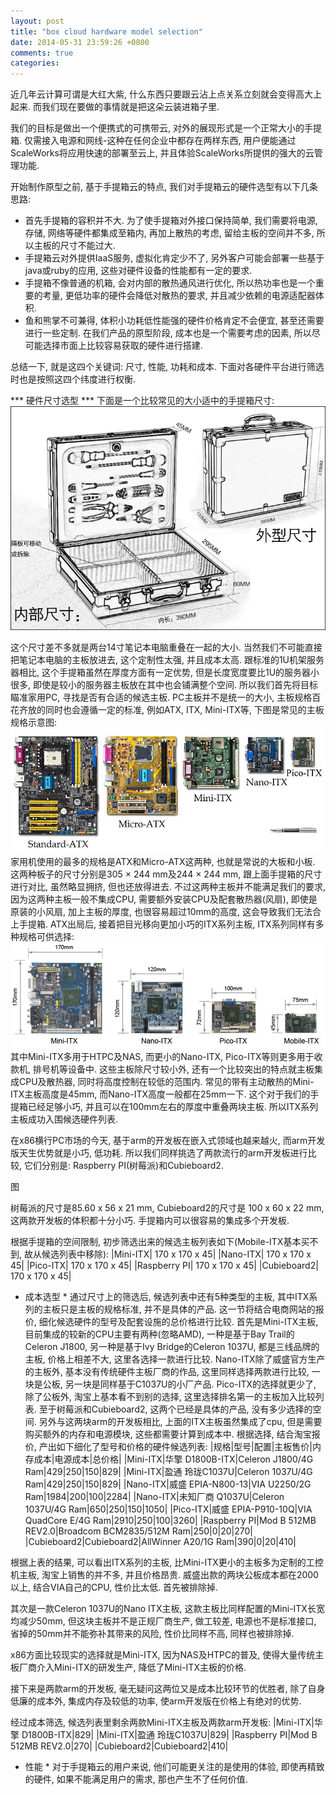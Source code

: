 ```yaml
---
layout: post
title: "box cloud hardware model selection"
date: 2014-05-31 23:59:26 +0800
comments: true
categories:
---
```

近几年云计算可谓是大红大紫, 什么东西只要跟云沾上点关系立刻就会变得高大上起来. 而我们现在要做的事情就是把这朵云装进箱子里.

我们的目标是做出一个便携式的可携带云, 对外的展现形式是一个正常大小的手提箱. 仅需接入电源和网线-这种在任何企业中都存在两样东西, 用户便能通过ScaleWorks将应用快速的部署至云上, 并且体验ScaleWorks所提供的强大的云管理功能.

开始制作原型之前, 基于手提箱云的特点, 我们对手提箱云的硬件选型有以下几条思路:
* 首先手提箱的容积并不大. 为了使手提箱对外接口保持简单, 我们需要将电源, 存储, 网络等硬件都集成至箱内, 再加上散热的考虑, 留给主板的空间并不多, 所以主板的尺寸不能过大.
* 手提箱云对外提供IaaS服务, 虚拟化肯定少不了, 另外客户可能会部署一些基于java或ruby的应用, 这些对硬件设备的性能都有一定的要求.
* 手提箱不像普通的机箱, 会对内部的散热通风进行优化, 所以热功率也是一个重要的考量, 更低功率的硬件会降低对散热的要求, 并且减少依赖的电源适配器体积.
* 鱼和熊掌不可兼得, 体积小功耗低性能强的硬件价格肯定不会便宜, 甚至还需要进行一些定制. 在我们产品的原型阶段, 成本也是一个需要考虑的因素, 所以尽可能选择市面上比较容易获取的硬件进行搭建.

总结一下, 就是这四个关键词: 尺寸, 性能, 功耗和成本. 下面对各硬件平台进行筛选时也是按照这四个纬度进行权衡.

*** 硬件尺寸选型 ***
下面是一个比较常见的大小适中的手提箱尺寸:
![suitcase](/images/2014/06/suitcase.jpg)

这个尺寸差不多就是两台14寸笔记本电脑重叠在一起的大小. 当然我们不可能直接把笔记本电脑的主板放进去, 这个定制性太强, 并且成本太高. 跟标准的1U机架服务器相比, 这个手提箱虽然在厚度方面有一定优势, 但是长度宽度要比1U的服务器小很多, 即使是较小的服务器主板放在其中也会铺满整个空间. 所以我们首先将目标瞄准家用PC, 寻找是否有合适的候选主板.
PC主板并不是统一的大小, 主板规格百花齐放的同时也会遵循一定的标准, 例如ATX, ITX, Mini-ITX等, 下图是常见的主板规格示意图:
![motherboard-size](/images/2014/06/motherboard-size.jpg)
家用机使用的最多的规格是ATX和Micro-ATX这两种, 也就是常说的大板和小板. 这两种板子的尺寸分别是305 × 244 mm及244 × 244 mm, 跟上面手提箱的尺寸进行对比, 虽然略显拥挤, 但也还放得进去. 不过这两种主板并不能满足我们的要求, 因为这两种主板一般不集成CPU, 需要额外安装CPU及配套散热器(风扇), 即使是原装的小风扇, 加上主板的厚度, 也很容易超过10mm的高度, 这会导致我们无法合上手提箱.
ATX出局后, 接着把目光移向更加小巧的ITX系列主板, ITX系列同样有多种规格可供选择:
![itx-size](/images/2014/06/itx-size.jpg)
其中Mini-ITX多用于HTPC及NAS, 而更小的Nano-ITX, Pico-ITX等则更多用于收款机, 排号机等设备中. 这些主板除尺寸较小外, 还有一个比较突出的特点就主板集成CPU及散热器, 同时将高度控制在较低的范围内. 常见的带有主动散热的Mini-ITX主板高度是45mm, 而Nano-ITX高度一般都在25mm一下. 这个对于我们的手提箱已经足够小巧, 并且可以在100mm左右的厚度中重叠两块主板. 所以ITX系列主板成功入围候选硬件列表.

在x86横行PC市场的今天, 基于arm的开发板在嵌入式领域也越来越火, 而arm开发版天生优势就是小巧, 低功耗. 所以我们同样挑选了两款流行的arm开发板进行比较, 它们分别是: Raspberry PI(树莓派)和Cubieboard2.

图

树莓派的尺寸是85.60 x 56 x 21 mm, Cubieboard2的尺寸是 100 x 60 x 22 mm, 这两款开发板的体积都十分小巧. 手提箱内可以很容易的集成多个开发板.

根据手提箱的空间限制, 初步筛选出来的候选主板列表如下(Mobile-ITX基本买不到, 故从候选列表中移除):
|Mini-ITX| 170 x 170 x 45|
|Nano-ITX| 170 x 170 x 45|
|Pico-ITX| 170 x 170 x 45|
|Raspberry PI| 170 x 170 x 45|
|Cubieboard2| 170 x 170 x 45|

* 成本选型 *
通过尺寸上的筛选后, 候选列表中还有5种类型的主板, 其中ITX系列的主板只是主板的规格标准, 并不是具体的产品. 这一节将结合电商网站的报价, 细化候选硬件的型号及配套设施的总价格进行比较.
首先是Mini-ITX主板, 目前集成的较新的CPU主要有两种(忽略AMD), 一种是基于Bay Trail的Celeron J1800, 另一种是基于Ivy Bridge的Celeron 1037U, 都是三线品牌的主板, 价格上相差不大, 这里各选择一款进行比较.
Nano-ITX除了威盛官方生产的主板外, 基本没有传统硬件主板厂商的作品, 这里同样选择两款进行比较, 一块是公板, 另一块是同样基于C1037U的小厂产品.
Pico-ITX的选择就更少了, 除了公板外, 淘宝上基本看不到别的选择, 这里选择排名第一的主板加入比较列表.
至于树莓派和Cubieboard2, 这两个已经是具体的产品, 没有多少选择的空间. 另外与这两块arm的开发板相比, 上面的ITX主板虽然集成了cpu, 但是需要购买额外的内存和电源模块, 这些都需要计算到成本中.
根据选择, 结合淘宝报价, 产出如下细化了型号和价格的硬件候选列表:
|规格|型号|配置|主板售价|内存成本|电源成本|总价格|
|Mini-ITX|华擎 D1800B-ITX|Celeron J1800/4G Ram|429|250|150|829|
|Mini-ITX|盈通 玲珑C1037U|Celeron 1037U/4G Ram|429|250|150|829|
|Nano-ITX|威盛 EPIA-N800-13|VIA U2250/2G Ram|1984|200|100|2284|
|Nano-ITX|未知厂商 Q1037U|Celeron 1037U/4G Ram|650|250|150|1050|
|Pico-ITX|威盛 EPIA-P910-10Q|VIA QuadCore E/4G Ram|2910|250|100|3260|
|Raspberry PI|Mod B 512MB REV2.0|Broadcom BCM2835/512M Ram|250|0|20|270|
|Cubieboard2|Cubieboard2|AllWinner A20/1G Ram|390|0|20|410|

根据上表的结果, 可以看出ITX系列的主板, 比Mini-ITX更小的主板多为定制的工控机主板, 淘宝上销售的并不多, 并且价格昂贵. 威盛出款的两块公板成本都在2000以上, 结合VIA自己的CPU, 性价比太低. 首先被排除掉.

其次是一款Celeron 1037U的Nano ITX主板, 这款主板比同样配置的Mini-ITX长宽均减少50mm, 但这块主板并不是正规厂商生产, 做工较差, 电源也不是标准接口, 省掉的50mm并不能弥补其带来的风险, 性价比同样不高, 同样也被排除掉.

x86方面比较现实的选择就是Mini-ITX, 因为NAS及HTPC的普及, 使得大量传统主板厂商介入Mini-ITX的研发生产, 降低了Mini-ITX主板的价格.

接下来是两款arm的开发板, 毫无疑问这两位又是成本比较环节的优胜者, 除了自身低廉的成本外, 集成内存及较低的功率, 使arm开发版在价格上有绝对的优势.

经过成本筛选, 候选列表里剩余两款Mini-ITX主板及两款arm开发板:
|Mini-ITX|华擎 D1800B-ITX|829|
|Mini-ITX|盈通 玲珑C1037U|829|
|Raspberry PI|Mod B 512MB REV2.0|270|
|Cubieboard2|Cubieboard2|410|

* 性能 *
对于手提箱云的用户来说, 他们可能更关注的是使用的体验, 即使再精致的硬件, 如果不能满足用户的需求, 那也产生不了任何价值.



